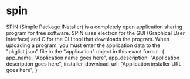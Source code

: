 # spin
SPIN (Simple Package INstaller) is a completely open application sharing program for free software.
SPIN uses electron for the GUI (Graphical User Interface) and C for the CLI tool that downloads the program. When uploading a program, you must enter the application data to the "pkglist.json" file in
the "application" object in this exact format:
{
  app_name: "Application name goes here",
  app_description: "Application description goes here",
  installer_download_url: "Application installer URL goes here",
}
